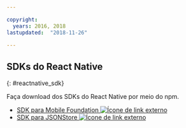 ```yaml
---

copyright:
  years: 2016, 2018
lastupdated:  "2018-11-26"

---
```


##	SDKs do React Native
{: #reactnative_sdk}

Faça download dos SDKs do React Native por meio do npm.

* [SDK para Mobile Foundation ![Ícone de link externo](../../icons/launch-glyph.svg "Ícone de link externo")](https://www.npmjs.com/package/react-native-ibm-mobilefirst)
* [SDK para JSONStore ![Ícone de link externo](../../icons/launch-glyph.svg "Ícone de link externo")](https://www.npmjs.com/package/react-native-mobilefirst-jsonstore)

